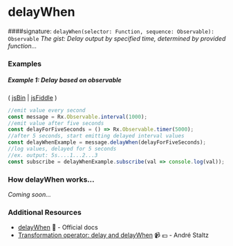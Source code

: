 # delayWhen
####signature: `delayWhen(selector: Function, sequence: Observable): Observable`
*The gist: Delay output by specified time, determined by provided function...*


### Examples

##### Example 1: Delay based on observable

( [jsBin](http://jsbin.com/topohekuje/edit?js,console) | [jsFiddle](https://jsfiddle.net/btroncone/b057mxkL/) )

```js
//emit value every second
const message = Rx.Observable.interval(1000);
//emit value after five seconds
const delayForFiveSeconds = () => Rx.Observable.timer(5000);
//after 5 seconds, start emitting delayed interval values
const delayWhenExample = message.delayWhen(delayForFiveSeconds);
//log values, delayed for 5 seconds
//ex. output: 5s....1...2...3
const subscribe = delayWhenExample.subscribe(val => console.log(val));
```

### How delayWhen works...
*Coming soon...*


### Additional Resources
* [delayWhen](http://reactivex.io/rxjs/class/es6/Observable.js~Observable.html#instance-method-delayWhen) :newspaper: - Official docs
* [Transformation operator: delay and delayWhen](https://egghead.io/lessons/rxjs-transformation-operators-delay-and-delaywhen?course=rxjs-beyond-the-basics-operators-in-depth) :video_camera: :dollar: - André Staltz
